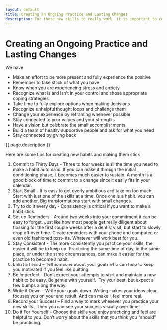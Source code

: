 ```yaml
---
layout: default
title: Creating an Ongoing Practice and Lasting Changes
description: For these new skills to really work, it is important to continue to practice them.  They are similar to muscles, if you don’t exercise them, they aren’t likely to work very well. The key is to turn them into habits. It can be helpful to start with the one or two skills you found most helpful,  or the one that is most relevant to what is happening in your life at the moment.
---
```

# Creating an Ongoing Practice and Lasting Changes

We have

- Make an effort to be more present and fully experience the positive
- Remember to take stock of what you have
- Know when you are experiencing stress and anxiety
- Recognize what is and isn’t in your control and chose appropriate coping strategies
- Take time to fully explore options when making decisions
- Recognize unhelpful thought loops and challenge them
- Change your experience by reframing whenever possible
- Stay connected to your values and your strengths
- Have a vision but celebrate the small accomplishments
- Build a team of healthy supportive people and ask for what you need
- Stay connected by giving back

{{ page.description }}

Here are some tips for creating new habits and making them stick

1. Commit to Thirty Days - Three to four weeks is all the time you need to make a habit automatic. If you can make it through the initial conditioning phase, it becomes much easier to sustain. A month is a good block of time to commit to a change since it easily fits in your calendar.
2. Start Small - It is easy to get overly ambitious and take on too much. Start with just one of the skills at a time. Once one is a habit, you can add another. Big transformations start with small changes.
3. Try to do it every day - Consistency is critical if you want to make a habit stick. 
4. Set up Reminders - Around two weeks into your commitment it can be easy to forget. Just like how most people get really diligent about flossing for the first couple weeks after a dentist visit, but start to slowly drop off over time. Create reminders with your phone and computer, or even old fashioned post- its.  Whatever will work best for you.
5. Stay Consistent - The more consistently you practice your skills, the easier it will be to keep up. Practicing the same time of day, in the same place, or under the same circumstances, can make it easier for the practice to become a habit.
6. Enlist a friend – Tell someone about your goals who can help to keep you motivated if you feel like quitting.
7. Be Imperfect - Don’t expect your attempts to start and maintain a new habit to be easy. Be gentle with yourself.  Try your best, but expect a few bumps along the way.
8. Write it Down – Write your goals down. Writing makes your ideas clear, focuses you on your end result. And can make it feel more real.
9. Record your Success – Find a way to mark whenever you practice your new skills.  Then you can see your success visually over time!
10. Do it For Yourself - Choose the skills you enjoy practicing and feel are helpful to you. Don’t worry about the skills that you think you “should” be practicing.
 